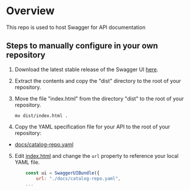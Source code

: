 # Overview

This repo is used to host Swagger for API documentation

## Steps to manually configure in your own repository

1. Download the latest stable release of the Swagger UI [here](https://github.com/swagger-api/swagger-ui/releases).

2. Extract the contents and copy the "dist" directory to the root of your repository.

3. Move the file "index.html" from the directory "dist" to the root of your repository.
    ```
    mv dist/index.html .
    ```

4. Copy the YAML specification file for your API to the root of your repository:
 - [docs/catalog-repo.yaml](docs/catalog-repo.yaml)

5. Edit [index.html](index.html) and change the `url` property to reference your local YAML file.
    ```javascript
        const ui = SwaggerUIBundle({
            url: "./docs/catalog-repo.yaml",
        ...
    ```
